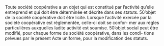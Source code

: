 Toute société coopérative a un objet qui est constitué par l’activité qu’elle entreprend et qui doit être déterminée et décrite dans ses statuts.
50’objet de la société coopérative doit être licite.
Lorsque l’activité exercée par la société coopérative est réglementée, celle-ci doit se confor- mer aux règles particulières auxquelles ladite activité est soumise.
50’objet social peut être modifié, pour chaque forme de société coopérative, dans les condi- tions prévues par le présent Acte uniforme, pour la modification des statuts.